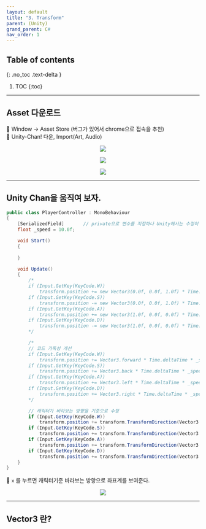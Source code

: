 ```yaml
---
layout: default
title: "3. Transform"
parent: (Unity)
grand_parent: C#
nav_order: 1
---
```


## Table of contents
{: .no_toc .text-delta }

1. TOC
{:toc}

---

## Asset 다운로드

🎅 Window -> Asset Store (버그가 있어서 chrome으로 접속을 추천)<br>
🎅 Unity-Chan! 다운, Import(Art, Audio)<br>

<p align="center">
  <img src="https://taehyungs-programming-blog.github.io/blog/assets/images/csharp/unity/unity-3-1.png"/>
</p>

<p align="center">
  <img src="https://taehyungs-programming-blog.github.io/blog/assets/images/csharp/unity/unity-3-2.png"/>
</p>

<p align="center">
  <img src="https://taehyungs-programming-blog.github.io/blog/assets/images/csharp/unity/unity-3-3.png"/>
</p>

---

## Unity Chan을 움직여 보자.

```csharp
public class PlayerController : MonoBehaviour
{
    [SerializedField]       // private으로 변수를 지정하나 Unity에서는 수정이 가능.
    float _speed = 10.0f;

    void Start()
    {
        
    }

    void Update()
    {
        /*
        if (Input.GetKey(KeyCode.W))
            transform.position += new Vector3(0.0f, 0.0f, 1.0f) * Time.deltaTime * _speed;
        if (Input.GetKey(KeyCode.S))
            transform.position -= new Vector3(0.0f, 0.0f, 1.0f) * Time.deltaTime * _speed;
        if (Input.GetKey(KeyCode.A))
            transform.position += new Vector3(1.0f, 0.0f, 0.0f) * Time.deltaTime * _speed;
        if (Input.GetKey(KeyCode.D))
            transform.position -= new Vector3(1.0f, 0.0f, 0.0f) * Time.deltaTime * _speed;
        */

        /*
        // 코드 가독성 개선
        if (Input.GetKey(KeyCode.W))
            transform.position += Vector3.forward * Time.deltaTime * _speed;
        if (Input.GetKey(KeyCode.S))
            transform.position += Vector3.back * Time.deltaTime * _speed;
        if (Input.GetKey(KeyCode.A))
            transform.position += Vector3.left * Time.deltaTime * _speed;
        if (Input.GetKey(KeyCode.D))
            transform.position += Vector3.right * Time.deltaTime * _speed;
        */

        // 캐릭터가 바라보는 방향을 기준으로 수정
        if (Input.GetKey(KeyCode.W))
            transform.position += transform.TransformDirection(Vector3.forward * Time.deltaTime * _speed);
        if (Input.GetKey(KeyCode.S))
            transform.position += transform.TransformDirection(Vector3.back * Time.deltaTime * _speed);
        if (Input.GetKey(KeyCode.A))
            transform.position += transform.TransformDirection(Vector3.left * Time.deltaTime * _speed);
        if (Input.GetKey(KeyCode.D))
            transform.position += transform.TransformDirection(Vector3.right * Time.deltaTime * _speed);
    }
}
```

🎅 `x` 를 누르면 캐릭터기준 바라보는 방향으로 좌표계를 보여준다.

<p align="center">
  <img src="https://taehyungs-programming-blog.github.io/blog/assets/images/csharp/unity/unity-3-4.png"/>
</p>

---

## Vector3 란?




